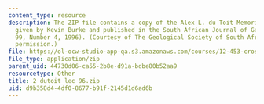 ```yaml
---
content_type: resource
description: The ZIP file contains a copy of the Alex L. du Toit Memorial Lectures
  given by Kevin Burke and published in the South African Journal of Geology (Volume
  99, Number 4, 1996). (Courtesy of The Geological Society of South Africa. Used with
  permission.)
file: https://ol-ocw-studio-app-qa.s3.amazonaws.com/courses/12-453-crosby-lectures-in-geology-history-of-africa-fall-2005/d9b358d44df08677b91f2145d1d6ad6b_2_dutoit_lec_96.zip
file_type: application/zip
parent_uid: 44730d06-ca55-2b8e-d91a-bdbe80b52aa9
resourcetype: Other
title: 2_dutoit_lec_96.zip
uid: d9b358d4-4df0-8677-b91f-2145d1d6ad6b
---
```


